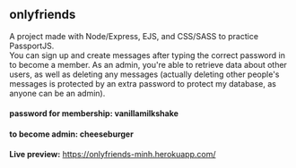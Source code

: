 ## onlyfriends
A project made with Node/Express, EJS, and CSS/SASS to practice PassportJS. <br>
You can sign up and create messages after typing the correct password in to become a member. As an admin, you're able to retrieve data about other users, as well as deleting any messages (actually deleting other people's messages is protected by an extra password to protect my database, as anyone can be an admin). <br>
#### password for membership: **vanillamilkshake**
#### to become admin: **cheeseburger**
**Live preview:** https://onlyfriends-minh.herokuapp.com/
